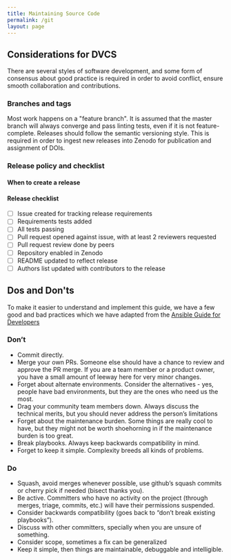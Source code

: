 ```yaml
---
title: Maintaining Source Code
permalink: /git
layout: page
---
```


## Considerations for DVCS

There are several styles of software development, and some form of consensus about good practice is required in order to avoid conflict, ensure smooth collaboration and contributions.

### Branches and tags

Most work happens on a "feature branch".
It is assumed that the master branch will always converge and pass linting tests, even if it is not feature-complete.
Releases should follow the semantic versioning style. This is required in order to ingest new releases into Zenodo for publication and assignment of DOIs.

### Release policy and checklist

#### When to create a release

#### Release checklist

  - [ ] Issue created for tracking release requirements
  - [ ] Requirements tests added
  - [ ] All tests passing
  - [ ] Pull request opened against issue, with at least 2 reviewers requested
  - [ ] Pull request review done by peers
  - [ ] Repository enabled in Zenodo
  - [ ] README updated to reflect release
  - [ ] Authors list updated with contributors to the release

## Dos and Don'ts

To make it easier to understand and implement this guide, we have a few good and bad practices which we have adapted from the [Ansible Guide for Developers](https://docs.ansible.com/ansible/latest/community/committer_guidelines.html#general-rules)

### Don’t

  - Commit directly.
  - Merge your own PRs. Someone else should have a chance to review and approve the PR merge. If you are a team member or a product owner, you have a small amount of leeway here for very minor changes.
  - Forget about alternate environments. Consider the alternatives - yes, people have bad environments, but they are the ones who need us the most.
  - Drag your community team members down. Always discuss the technical merits, but you should never address the person’s limitations
  - Forget about the maintenance burden. Some things are really cool to have, but they might not be worth shoehorning in if the maintenance burden is too great.
  - Break playbooks. Always keep backwards compatibility in mind.
  - Forget to keep it simple. Complexity breeds all kinds of problems.

### Do

  - Squash, avoid merges whenever possible, use github’s squash commits or cherry pick if needed (bisect thanks you).
  - Be active. Committers who have no activity on the project (through merges, triage, commits, etc.) will have their permissions suspended.
  - Consider backwards compatibility (goes back to “don’t break existing playbooks”).
  - Discuss with other committers, specially when you are unsure of something.
  - Consider scope, sometimes a fix can be generalized
  - Keep it simple, then things are maintainable, debuggable and intelligible.

